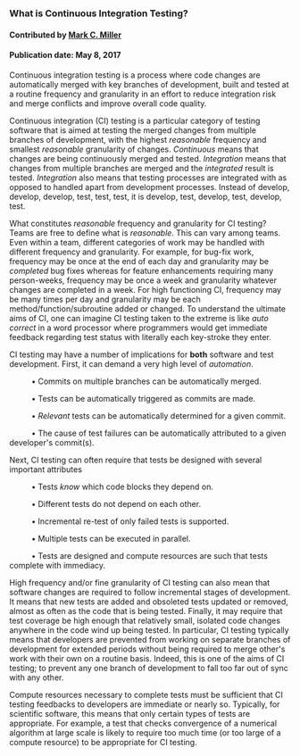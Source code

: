 ### What is Continuous Integration Testing?
#### Contributed by [Mark C. Miller](https://github.com/markcmiller86)

#### Publication date: May 8, 2017

<!--deck start--->
Continuous integration testing is a process where code changes are automatically merged with key branches of development, built and tested at a routine frequency and granularity in an effort to reduce integration risk and merge conflicts and improve overall code quality.
<!--deck end--->

<!--body start--->
Continuous integration (CI) testing is a particular category of testing software that is aimed at testing
the merged changes from multiple branches of development, with the highest _reasonable_ frequency
and smallest _reasonable_ granularity of changes. _Continuous_ means that changes are being continuously
merged and tested. _Integration_ means that changes from multiple branches are merged and the _integrated_
result is tested. _Integration_ also means that testing processes are integrated with as opposed to handled apart
from development processes. Instead of develop, develop, develop, test, test, test, it is
develop, test, develop, test, develop, test.

What constitutes _reasonable_ frequency and granularity for CI testing? Teams are free to define what
is _reasonable_. This can vary among teams. Even within a team, different categories of work may be
handled with different frequency and granularity. For example, for bug-fix work, frequency may be once
at the end of each day and granularity may be _completed_ bug fixes whereas for
feature enhancements requiring many person-weeks, frequency may be once a week and granularity whatever
changes are completed in a week. For high functioning CI, frequency may be many times per day and granularity
may be each method/function/subroutine added or changed. To understand the ultimate aims of CI, one can imagine CI
testing taken to the extreme is like _auto correct_ in a word processor where programmers would get immediate
feedback regarding test status with literally each key-stroke they enter.

CI testing may have a number of implications for **both** software and test development. First, it can demand a
very high level of _automation_.

&nbsp; &nbsp; &nbsp; &nbsp; &nbsp; &bull; Commits on multiple branches can be automatically merged.

&nbsp; &nbsp; &nbsp; &nbsp; &nbsp; &bull; Tests can be automatically triggered as commits are made.

&nbsp; &nbsp; &nbsp; &nbsp; &nbsp; &bull; _Relevant_ tests can be automatically determined for a given commit.

&nbsp; &nbsp; &nbsp; &nbsp; &nbsp; &bull; The cause of test failures can be automatically attributed to a given developer's commit(s).

Next, CI testing can often require that tests be designed with several important attributes

&nbsp; &nbsp; &nbsp; &nbsp; &nbsp; &bull; Tests _know_ which code blocks they depend on.

&nbsp; &nbsp; &nbsp; &nbsp; &nbsp; &bull; Different tests do not depend on each other.

&nbsp; &nbsp; &nbsp; &nbsp; &nbsp; &bull; Incremental re-test of only failed tests is supported.

&nbsp; &nbsp; &nbsp; &nbsp; &nbsp; &bull; Multiple tests can be executed in parallel.

&nbsp; &nbsp; &nbsp; &nbsp; &nbsp; &bull; Tests are designed and compute resources are such that tests complete with immediacy.

High frequency and/or fine granularity of CI testing can also mean that software changes are required
to follow incremental stages of development. It means that new tests are added and obsoleted tests updated
or removed, almost as often as the code that is being tested. Finally, it may require that test coverage be high
enough that relatively small, isolated code changes anywhere in the code wind up being tested. In
particular, CI testing typically means that developers are prevented from working on separate branches of
development for extended periods without being required to merge other's work with their own on a
routine basis. Indeed, this is one of the aims of CI testing; to prevent any one branch of development to
fall too far out of sync with any other.

Compute resources necessary to complete tests must be sufficient that CI testing feedbacks to developers
are immediate or nearly so. Typically, for scientific software, this means that only certain types of tests are
appropriate. For example, a test that checks convergence of a numerical algorithm at large scale is
likely to require too much time (or too large of a compute resource) to be appropriate for CI testing.

<!--body end--->

<!---
Publish: yes
Pinned: yes
Topics: continuous integration testing
--->
